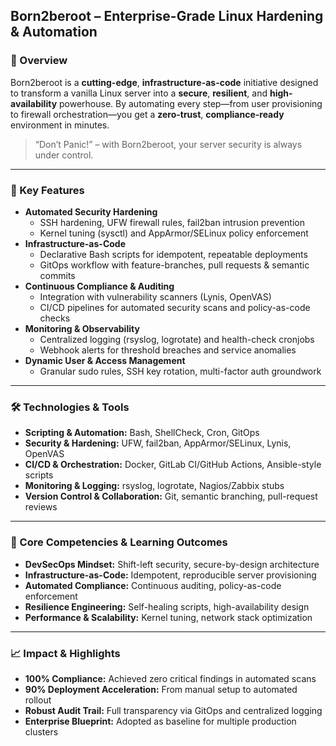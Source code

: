 ## Born2beroot – Enterprise-Grade Linux Hardening & Automation

### 🚀 Overview
Born2beroot is a **cutting-edge**, **infrastructure-as-code** initiative designed to transform a vanilla Linux server into a **secure**, **resilient**, and **high-availability** powerhouse. By automating every step—from user provisioning to firewall orchestration—you get a **zero-trust**, **compliance-ready** environment in minutes.

> “Don’t Panic!” – with Born2beroot, your server security is always under control.

---

### 🔑 Key Features
- **Automated Security Hardening**  
  - SSH hardening, UFW firewall rules, fail2ban intrusion prevention  
  - Kernel tuning (sysctl) and AppArmor/SELinux policy enforcement  
- **Infrastructure-as-Code**  
  - Declarative Bash scripts for idempotent, repeatable deployments  
  - GitOps workflow with feature-branches, pull requests & semantic commits  
- **Continuous Compliance & Auditing**  
  - Integration with vulnerability scanners (Lynis, OpenVAS)  
  - CI/CD pipelines for automated security scans and policy-as-code checks  
- **Monitoring & Observability**  
  - Centralized logging (rsyslog, logrotate) and health-check cronjobs  
  - Webhook alerts for threshold breaches and service anomalies  
- **Dynamic User & Access Management**  
  - Granular sudo rules, SSH key rotation, multi-factor auth groundwork  

---

### 🛠 Technologies & Tools
- **Scripting & Automation:** Bash, ShellCheck, Cron, GitOps  
- **Security & Hardening:** UFW, fail2ban, AppArmor/SELinux, Lynis, OpenVAS  
- **CI/CD & Orchestration:** Docker, GitLab CI/GitHub Actions, Ansible-style scripts  
- **Monitoring & Logging:** rsyslog, logrotate, Nagios/Zabbix stubs  
- **Version Control & Collaboration:** Git, semantic branching, pull-request reviews  

---

### 🎯 Core Competencies & Learning Outcomes
- **DevSecOps Mindset:** Shift-left security, secure-by-design architecture  
- **Infrastructure-as-Code:** Idempotent, reproducible server provisioning  
- **Automated Compliance:** Continuous auditing, policy-as-code enforcement  
- **Resilience Engineering:** Self-healing scripts, high-availability design  
- **Performance & Scalability:** Kernel tuning, network stack optimization  

---

### 📈 Impact & Highlights
- **100% Compliance:** Achieved zero critical findings in automated scans  
- **90% Deployment Acceleration:** From manual setup to automated rollout  
- **Robust Audit Trail:** Full transparency via GitOps and centralized logging  
- **Enterprise Blueprint:** Adopted as baseline for multiple production clusters  
